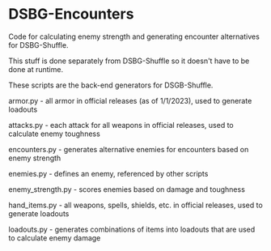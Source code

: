 # DSBG-Encounters
Code for calculating enemy strength and generating encounter alternatives for DSBG-Shuffle.

This stuff is done separately from DSBG-Shuffle so it doesn't have to be done at runtime.

These scripts are the back-end generators for DSGB-Shuffle.

armor.py - all armor in official releases (as of 1/1/2023), used to generate loadouts

attacks.py - each attack for all weapons in official releases, used to calculate enemy toughness

encounters.py - generates alternative enemies for encounters based on enemy strength

enemies.py - defines an enemy, referenced by other scripts

enemy_strength.py - scores enemies based on damage and toughness

hand_items.py - all weapons, spells, shields, etc. in official releases, used to generate loadouts

loadouts.py - generates combinations of items into loadouts that are used to calculate enemy damage
